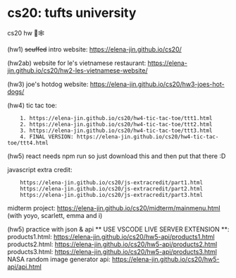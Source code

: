 # cs20: tufts university
cs20 hw 🐊🕸️

(hw1) ~~scuffed~~ intro website: https://elena-jin.github.io/cs20/ 

(hw2ab) website for le's vietnamese restaurant: https://elena-jin.github.io/cs20/hw2-les-vietnamese-website/

(hw3) joe's hotdog website: https://elena-jin.github.io/cs20/hw3-joes-hot-dogs/

(hw4) tic tac toe:

        1. https://elena-jin.github.io/cs20/hw4-tic-tac-toe/ttt1.html
        2. https://elena-jin.github.io/cs20/hw4-tic-tac-toe/ttt2.html
        3. https://elena-jin.github.io/cs20/hw4-tic-tac-toe/ttt3.html
        4. FINAL VERSION: https://elena-jin.github.io/cs20/hw4-tic-tac-toe/ttt4.html

(hw5) react needs npm run so just download this and then put that there :D
        
javascript extra credit: 

        https://elena-jin.github.io/cs20/js-extracredit/part1.html
        https://elena-jin.github.io/cs20/js-extracredit/part2.html
        https://elena-jin.github.io/cs20/js-extracredit/part3.html

midterm project: https://elena-jin.github.io/cs20/midterm/mainmenu.html
        (with yoyo, scarlett, emma and i)

(hw5) practice with json & api ** USE VSCODE LIVE SERVER EXTENSION **: 
        products1.html: https://elena-jin.github.io/cs20/hw5-api/products1.html
        products2.html: https://elena-jin.github.io/cs20/hw5-api/products2.html
        products3.html: https://elena-jin.github.io/cs20/hw5-api/products3.html
        NASA random image generator api: https://elena-jin.github.io/cs20/hw5-api/api.html